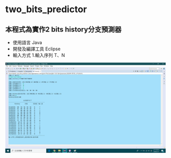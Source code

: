 # two_bits_predictor
## 本程式為實作2 bits history分支預測器
* 使用語言 Java
* 開發及編譯工具 Eclipse
* 輸入方式 
	 1.輸入序列 T、N


![image](2.png "執行結果")
